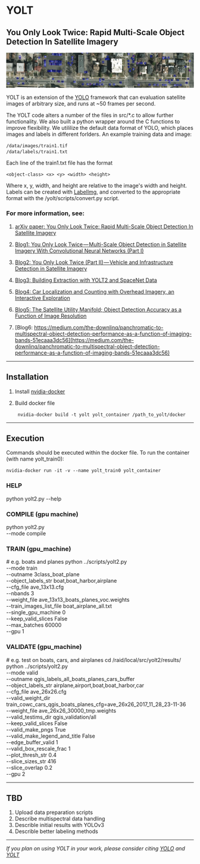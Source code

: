 # YOLT #

## You Only Look Twice: Rapid Multi-Scale Object Detection In Satellite Imagery

![Alt text](/test_images/header.png?raw=true "")

YOLT is an extension of the [YOLO](https://pjreddie.com/darknet/yolov2/) framework that can evaluation satellite images of arbitrary size, and runs at ~50 frames per second.

The YOLT code alters a number of the files in src/*.c to allow further functionality.  We also built a python wrapper around the C functions to improve flexibility.  We utililize the default data format of YOLO, which places images and labels in different forlders.  An example training data and image: 

    /data/images/train1.tif
    /data/labels/train1.txt

Each line of the train1.txt file has the format

    <object-class> <x> <y> <width> <height>

Where x, y, width, and height are relative to the image's width and height. Labels can be created with [LabelImg](https://github.com/tzutalin/labelImg), and converted to the appropriate format with the /yolt/scripts/convert.py script.  


### For more information, see:

1. [arXiv paper: You Only Look Twice: Rapid Multi-Scale Object Detection In Satellite Imagery](arxiv.org)

2. [Blog1: You Only Look Twice — Multi-Scale Object Detection in Satellite Imagery With Convolutional Neural Networks (Part I)](https://medium.com/the-downlinq/you-only-look-twice-multi-scale-object-detection-in-satellite-imagery-with-convolutional-neural-38dad1cf7571)

3. [Blog2: You Only Look Twice (Part II) — Vehicle and Infrastructure Detection in Satellite Imagery](https://medium.com/the-downlinq/you-only-look-twice-multi-scale-object-detection-in-satellite-imagery-with-convolutional-neural-34f72f659588)

4. [Blog3: Building Extraction with YOLT2 and SpaceNet Data](https://medium.com/the-downlinq/building-extraction-with-yolt2-and-spacenet-data-a926f9ffac4f)

5. [Blog4: Car Localization and Counting with Overhead Imagery, an Interactive Exploration
](https://medium.com/the-downlinq/car-localization-and-counting-with-overhead-imagery-an-interactive-exploration-9d5a029a596b)

6. [Blog5: The Satellite Utility Manifold; Object Detection Accuracy as a Function of Image Resolution
](https://medium.com/the-downlinq/the-satellite-utility-manifold-object-detection-accuracy-as-a-function-of-image-resolution-ebb982310e8c)

7. [Blog6: https://medium.com/the-downlinq/panchromatic-to-multispectral-object-detection-performance-as-a-function-of-imaging-bands-51ecaaa3dc56](https://medium.com/the-downlinq/panchromatic-to-multispectral-object-detection-performance-as-a-function-of-imaging-bands-51ecaaa3dc56)

---

## Installation #

1. Install [nvidia-docker](https://github.com/NVIDIA/nvidia-docker)

2. Build docker file

        nvidia-docker build -t yolt yolt_container /path_to_yolt/docker
    
---

## Execution #

Commands should be executed within the docker file.  To run the container (with name yolt_train0):

    nvidia-docker run -it -v --name yolt_train0 yolt_container


### HELP
python yolt2.py --help

### COMPILE (gpu machine)
python yolt2.py \
--mode compile


### TRAIN (gpu_machine)


\# e.g. boats and planes
python ../scripts/yolt2.py \
--mode train \
--outname 3class_boat_plane \
--object_labels_str  boat,boat_harbor,airplane \
--cfg_file ave_13x13.cfg  \
--nbands 3 \
--weight_file ave_13x13_boats_planes_voc.weights \
--train_images_list_file boat_airplane_all.txt \
--single_gpu_machine 0 \
--keep_valid_slices False \
--max_batches 60000 \
--gpu 1

### VALIDATE (gpu_machine)

\# e.g. test on boats, cars, and airplanes
cd /raid/local/src/yolt2/results/
python ../scripts/yolt2.py \
--mode valid \
--outname qgis_labels_all_boats_planes_cars_buffer \
--object_labels_str airplane,airport,boat,boat_harbor,car \
--cfg_file ave_26x26.cfg \
--valid_weight_dir train_cowc_cars_qgis_boats_planes_cfg=ave_26x26_2017_11_28_23-11-36 \
--weight_file ave_26x26_30000_tmp.weights \
--valid_testims_dir qgis_validation/all \
--keep_valid_slices False \
--valid_make_pngs True \
--valid_make_legend_and_title False \
--edge_buffer_valid 1 \
--valid_box_rescale_frac 1 \
--plot_thresh_str 0.4 \
--slice_sizes_str 416 \
--slice_overlap 0.2 \
--gpu 2


---

## TBD #

1. Upload data preparation scripts
2. Describe multispectral data handling
3. Describle initial results with YOLOv3
4. Describle better labeling methods


---

_If you plan on using YOLT in your work, please consider citing [YOLO](https://arxiv.org/abs/1612.08242) and [YOLT](arxiv.org)_
